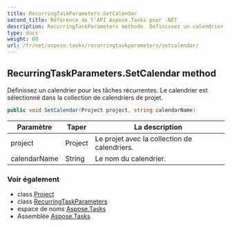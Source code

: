 ```yaml
---
title: RecurringTaskParameters.SetCalendar
second_title: Référence de l'API Aspose.Tasks pour .NET
description: RecurringTaskParameters méthode. Définissez un calendrier pour les tâches récurrentes. Le calendrier est sélectionné dans la collection de calendriers de projet.
type: docs
weight: 60
url: /fr/net/aspose.tasks/recurringtaskparameters/setcalendar/
---
```

## RecurringTaskParameters.SetCalendar method

Définissez un calendrier pour les tâches récurrentes. Le calendrier est sélectionné dans la collection de calendriers de projet.

```csharp
public void SetCalendar(Project project, string calendarName)
```

| Paramètre | Taper | La description |
| --- | --- | --- |
| project | Project | Le projet avec la collection de calendriers. |
| calendarName | String | Le nom du calendrier. |

### Voir également

* class [Project](../../project/)
* class [RecurringTaskParameters](../)
* espace de noms [Aspose.Tasks](../../recurringtaskparameters/)
* Assemblée [Aspose.Tasks](../../../)



